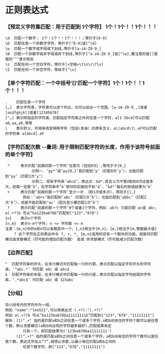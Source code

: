# 正则表达式

### 【预定义字符集匹配：用于匹配到 1个字符】 1个！1个！！1个！！！
    
    \d  匹配一个数字； 1个！1个！！1个！！！；等价于[0-9]
    \D  匹配任意一个非数字字符，等价于[^0-9]或[^\d]
    \w  匹配一个数字或字母或下划线,等价于[a-zA-Z0-9_]
    \W  匹配一个非数字或非字母或非下划线,等价于[^a-zA-Z0-9_]或[^\w],要注意的是[]里面的‘^’表示取反
    \s  匹配任何一个空白字符，等价于[<空格>\t\n\r\f\v]
    \S  匹配任何一个非空字符，等级于[^\s]
      
### 【单个字符匹配：一个中括号‘[]’匹配一个字符】1个！1个！！1个！！！
    .    匹配任意一个字符
    […]  表示字符类，字符类可以逐个列出，也可以给出一个范围，[a-zA-Z0-9_,]或者[asdfghjkl]或者[12345678]
    [^…] 表示除指定的字符类，匹配指定字符类之外的任意一个字符，a[1-3bcd]可以匹配a0,aa,a9,等等
    \    表示转义，可用来改变特殊字符（包括\本身）的原有含义，a\[abcd\]\.eF可以匹配的字符串 a[abcd].eF

### 【字符匹配次数 --量词: 用于限制匹配字符的长度，作用于该符号前面的单个字符】
     *     表示匹配‘前面的那一个字符’任意次（包括0次）,等同于于{0,}
                示例一、‘py*’或‘py{0,}’能匹配到‘p’（匹配0次‘y’），也能匹配到‘py’（匹配1次‘y’）
                示例二、现有字符串‘abcd’，表达式：bd*,其含义为不管d取到0次还是多次，前面一定是‘b’，在字符串中‘b’相邻的后面找不到‘d’，‘bd*’最后的取值结果为‘b’
     +     表示匹配‘前面的那一个字符’至少一次 （即1次或多次)，等同于{1,}
            例如：‘ab+c’能匹配到‘abc’（匹配1次‘b’），也能匹配到‘abbc’（匹配2次‘b’），但是不能匹配到‘ac’（因为至少要匹配1次‘b’）
     ?     表示匹配‘前面的那一个字符’0个或者1个字符，例如：ab?c 只能匹配 ac或 abc; a(.+?)b 可从“ba123ba678b”匹配到["123","678"] 
    {n}    表示n个字符
    {n,m}  表示n-m个字符; n <= 字符数 <= m
    注意：{m,n}中的m和n可以省略其中一个，{,n}相当于{0,n}，{m,}相当于{m,整数最大值}
        ? 这个字符在正则表达中与 ?, +, *, {m,n}连用时还有一个额外的功能，就是将匹配模式由贪婪模式（尽可能的增加匹配次数） 变成 非贪婪模式（尽可能减少匹配次数）
### 【边界匹配】
    ^  匹配字符串的开头，在多行模式中匹配每一行的行首，表示匹配以指定字符开头的字符串，‘^abc.*’ 可匹配 abc 或 abcd
    $  匹配字符串的末尾，在多行模式中匹配每一行的行尾，表示匹配以指定字符结尾的字符串，‘.*abc$’ 可匹配 abc 或 123abc

### 【分组】
    将小括号内的字符作为一组。
    例如 "name":"lee521",可以用表达式 (.+?):"(.+?)" 
    例如 a(.+?)b 可从“ba123ba678ba11111111b”匹配到["123","678","11111111"]
    解析：(1)".+" 指的是匹配a和b之间任意一个或多个字符,a和b间夹住的字符个数可以是任意个数，默认贪婪模式(a和b间出现的字符越多越好),匹配结果肯定
            只有一个，即匹配结果为['123ba678ba11111111']
         (2)".+?" 指的是匹配a和b之间任意一个或多个字符，a和b间夹住的字符个数可以是任意个数，表达式中加上“?”,就停止贪婪,以最小单位匹配a和b之间的
            任意个数字符，即["123","678","11111111"]

